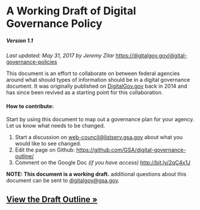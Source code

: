 # A Working Draft of Digital Governance Policy

##### Version 1.1
_Last updated: May 31, 2017 by Jeremy Zilar_
https://digitalgov.gov/digital-governance-policies

This document is an effort to collaborate on between federal agencies around what should types of information should be in a digital governance document. It was originally published on [DigitalGov.gov](DigitalGov.gov) back in 2014 and has since been revived as a starting point for this collaboration.

#### How to contribute:
Start by using this document to map out a governance plan for your agency. Let us know what needs to be changed.
1. Start a discussion on web-council@listserv.gsa.gov about what you would like to see changed.
2. Edit the page on Github: https://github.com/GSA/digital-governance-outline/
3. Comment on the Google Doc _(if you have access)_ http://bit.ly/2qC4x1J

**NOTE: This document is a working draft.** additional questions about this document can be sent to digitalgov@gsa.gov.

## [View the Draft Outline »](/outline.md)
